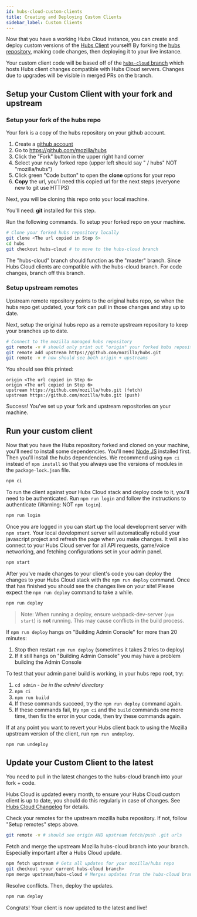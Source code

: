 ```yaml
---
id: hubs-cloud-custom-clients
title: Creating and Deploying Custom Clients
sidebar_label: Custom Clients
---
```


Now that you have a working Hubs Cloud instance, you can create and deploy custom versions of the [Hubs Client](https://hubs.mozilla.com) yourself! By forking the [hubs repository](https://github.com/mozilla/hubs), making code changes, then deploying it to your live instance.

Your custom client code will be based off of the [`hubs-cloud` branch](https://github.com/mozilla/hubs/tree/hubs-cloud) which hosts Hubs client changes compatible with Hubs Cloud servers. Changes due to upgrades will be visible in merged PRs on the branch.

## Setup your Custom Client with your fork and upstream

### Setup your fork of the hubs repo

Your fork is a copy of the hubs repository on your github account.

1. Create a [github account](https://github.com)
1. Go to https://github.com/mozilla/hubs
1. Click the "Fork" button in the upper right hand corner
1. Select your newly forked repo (upper left should say "<your github username> / hubs" NOT "mozilla/hubs")
1. Click green "Code button" to open the **clone** options for your repo
1. **Copy** the url, you'll need this copied url for the next steps (everyone new to git use HTTPS)

Next, you will be cloning this repo onto your local machine.

You'll need: **git** installed for this step.

Run the following commands. To setup your forked repo on your machine.

```bash
# Clone your forked hubs repository locally
git clone <The url copied in Step 6>
cd hubs
git checkout hubs-cloud # to move to the hubs-cloud branch
```

The "hubs-cloud" branch should function as the "master" branch. Since Hubs Cloud clients are compatible with the hubs-cloud branch. For code changes, branch off this branch.

### Setup upstream remotes

Upstream remote repository points to the original hubs repo, so when the hubs repo get updated, your fork can pull in those changes and stay up to date.

Next, setup the original hubs repo as a remote upstream repository to keep your branches up to date.

```bash
# Connect to the mozilla managed hubs repository
git remote -v # should only print out "origin" your forked hubs repository url
git remote add upstream https://github.com/mozilla/hubs.git
git remote -v # now should see both origin + upstreams
```

You should see this printed:

```
origin <The url copied in Step 6>
origin <The url copied in Step 6>
upstream https://github.com/mozilla/hubs.git (fetch)
upstream https://github.com/mozilla/hubs.git (push)
```

Success! You've set up your fork and upstream repositories on your machine.

## Run your custom client

Now that you have the Hubs repository forked and cloned on your machine, you'll need to install some dependencies. You'll need [Node JS](https://nodejs.org/en/) installed first. Then you'll install the hubs dependencies. We recommend using `npm ci` instead of `npm install` so that you always use the versions of modules in the `package-lock.json` file.

```bash
npm ci
```

To run the client against your Hubs Cloud stack and deploy code to it, you'll need to be authenticated. Run `npm run login` and follow the instructions to authenticate (Warning: NOT `npm login`).

```bash
npm run login
```

Once you are logged in you can start up the local development server with `npm start`. Your local development server will automatically rebuild your javascript project and refresh the page when you make changes. It will also connect to your Hubs Cloud server for all API requests, game/voice networking, and fetching configurations set in your admin panel.

```bash
npm start
```

After you've made changes to your client's code you can deploy the changes to your Hubs Cloud stack with the `npm run deploy` command. Once that has finished you should see the changes live on your site! Please expect the `npm run deploy` command to take a while.

```bash
npm run deploy
```

> Note: When running a deploy, ensure webpack-dev-server (`npm start`) is **not** running. This may cause conflicts in the build process.

If `npm run deploy` hangs on "Building Admin Console" for more than 20 minutes:

1. Stop then restart `npm run deploy` (sometimes it takes 2 tries to deploy)
1. If it still hangs on "Building Admin Console" you may have a problem building the Admin Console

To test that your admin panel build is working, in your hubs repo root, try:

1. `cd admin` - _be in the admin/ directory_
1. `npm ci`
1. `npm run build`
1. If these commands succeed, try the `npm run deploy` command again.
1. If these commands fail, try `npm ci` and the `build` commands one more time, then fix the error in your code, then try these commands again.

If at any point you want to revert your Hubs client back to using the Mozilla upstream version of the client, run `npm run undeploy`.

```bash
npm run undeploy
```

## Update your Custom Client to the latest

You need to pull in the latest changes to the hubs-cloud branch into your fork + code.

Hubs Cloud is updated every month, to ensure your Hubs Cloud custom client is up to date, you should do this regularly in case of changes. See [Hubs Cloud Changelog](https://github.com/mozilla/hubs-cloud/blob/master/CHANGELOG.md) for details.

Check your remotes for the upstream mozilla hubs repository. If not, follow "Setup remotes" steps above.

```bash
git remote -v # should see origin AND upstream fetch/push .git urls
```

Fetch and merge the upstream Mozilla hubs-cloud branch into your branch. Especially important after a Hubs Cloud update.

```bash
npm fetch upstream # Gets all updates for your mozilla/hubs repo
git checkout <your current hubs-cloud branch>
npm merge upstream/hubs-cloud # Merges updates from the hubs-cloud branch into your current branch
```

Resolve conflicts. Then, deploy the updates.

```bash
npm run deploy
```

Congrats! Your client is now updated to the latest and live!
